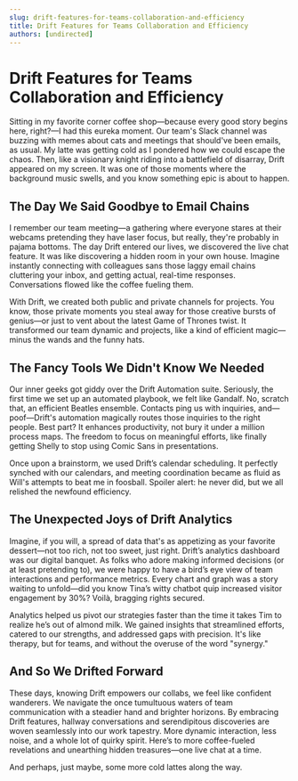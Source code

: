 ```yaml
---
slug: drift-features-for-teams-collaboration-and-efficiency
title: Drift Features for Teams Collaboration and Efficiency
authors: [undirected]
---
```



# Drift Features for Teams Collaboration and Efficiency

Sitting in my favorite corner coffee shop—because every good story begins here, right?—I had this eureka moment. Our team's Slack channel was buzzing with memes about cats and meetings that should've been emails, as usual. My latte was getting cold as I pondered how we could escape the chaos. Then, like a visionary knight riding into a battlefield of disarray, Drift appeared on my screen. It was one of those moments where the background music swells, and you know something epic is about to happen.

## The Day We Said Goodbye to Email Chains

I remember our team meeting—a gathering where everyone stares at their webcams pretending they have laser focus, but really, they're probably in pajama bottoms. The day Drift entered our lives, we discovered the live chat feature. It was like discovering a hidden room in your own house. Imagine instantly connecting with colleagues sans those laggy email chains cluttering your inbox, and getting actual, real-time responses. Conversations flowed like the coffee fueling them.

With Drift, we created both public and private channels for projects. You know, those private moments you steal away for those creative bursts of genius—or just to vent about the latest Game of Thrones twist. It transformed our team dynamic and projects, like a kind of efficient magic—minus the wands and the funny hats.

## The Fancy Tools We Didn't Know We Needed

Our inner geeks got giddy over the Drift Automation suite. Seriously, the first time we set up an automated playbook, we felt like Gandalf. No, scratch that, an efficient Beatles ensemble. Contacts ping us with inquiries, and—poof—Drift's automation magically routes those inquiries to the right people. Best part? It enhances productivity, not bury it under a million process maps. The freedom to focus on meaningful efforts, like finally getting Shelly to stop using Comic Sans in presentations.

Once upon a brainstorm, we used Drift’s calendar scheduling. It perfectly synched with our calendars, and meeting coordination became as fluid as Will's attempts to beat me in foosball. Spoiler alert: he never did, but we all relished the newfound efficiency.

## The Unexpected Joys of Drift Analytics

Imagine, if you will, a spread of data that's as appetizing as your favorite dessert—not too rich, not too sweet, just right. Drift’s analytics dashboard was our digital banquet. As folks who adore making informed decisions (or at least pretending to), we were happy to have a bird’s eye view of team interactions and performance metrics. Every chart and graph was a story waiting to unfold—did you know Tina’s witty chatbot quip increased visitor engagement by 30%? Voilà, bragging rights secured.

Analytics helped us pivot our strategies faster than the time it takes Tim to realize he’s out of almond milk. We gained insights that streamlined efforts, catered to our strengths, and addressed gaps with precision. It's like therapy, but for teams, and without the overuse of the word "synergy."

## And So We Drifted Forward

These days, knowing Drift empowers our collabs, we feel like confident wanderers. We navigate the once tumultuous waters of team communication with a steadier hand and brighter horizons. By embracing Drift features, hallway conversations and serendipitous discoveries are woven seamlessly into our work tapestry. More dynamic interaction, less noise, and a whole lot of quirky spirit. Here’s to more coffee-fueled revelations and unearthing hidden treasures—one live chat at a time.

And perhaps, just maybe, some more cold lattes along the way.

